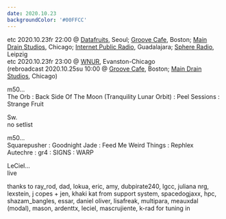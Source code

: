 ```yaml
---
date: 2020.10.23
backgroundColor: '#00FFCC'
---
```


etc 2020.10.23fr 22:00 @ [Datafruits](http://www.datafruits.fm/), Seoul; [Groove Cafe](http://grove.cafe/), Boston; [Main Drain Studios](http://www.youtube.com/maindrainstudios/), Chicago; [Internet Public Radio](https://www.youtube.com/maindrainstudios), Guadalajara; [Sphere Radio](http://www.sphere-radio.net/), Leipzig  
etc 2020.10.23fr 23:00 @ [WNUR](http://www.wnur.org/), Evanston-Chicago  
(rebroadcast 2020.10.25su 10:00 @ [Groove Cafe](http://groove.cafe/), Boston; [Main Drain Studios](https://www.youtube.com/maindrainstudios), Chicago)  

m50...  
The Orb : Back Side Of The Moon (Tranquility Lunar Orbit) : Peel Sessions : Strange Fruit  

Sw.  
no setlist  

m50...  
Squarepusher : Goodnight Jade : Feed Me Weird Things : Rephlex  
Autechre : gr4 : SIGNS : WARP  

LeCiel...  
live  

thanks to ray\_rod, dad, lokua, eric, amy, dubpirate240, lgcc, juliana nrg, lexstein, j copes + jen, khaki kat from support system, spacedogjaxx, hpc, shazam\_bangles, essar, daniel oliver, lisafreak, multipara, meauxdal (modal), mason, ardenttx, leciel, mascrujiente, k-rad for tuning in